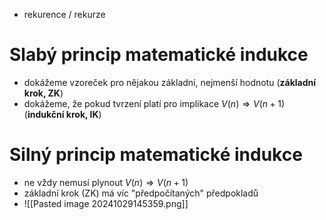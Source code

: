 - rekurence / rekurze
# Slabý princip matematické indukce
- dokážeme vzoreček pro nějakou základní, nejmenší hodnotu (**základní krok, ZK**)
- dokážeme, že pokud tvrzení platí pro implikace $V(n) \Rightarrow V(n + 1)$ (**indukční krok, IK**)
# Silný princip matematické indukce
- ne vždy nemusí plynout $V(n) \Rightarrow V(n + 1)$ 
- základní krok (ZK) má víc "předpočítaných" předpokladů
- ![[Pasted image 20241029145359.png]]